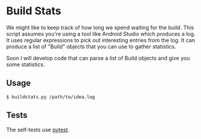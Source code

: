 Build Stats
===========

We might like to keep track of how long we spend waiting for the build. 
This script assumes you're using a tool like Android Studio which produces a log.
It uses regular expressions to pick out interesting entries from the log.
It can produce a list of "Build" objects that you can use to gather statistics.

Soon I will develop code that can parse a list of Build objects and give you some statistics.

Usage
-----

    $ buildstats.py /path/to/idea.log

Tests
-----
The self-tests use [pytest](https://docs.pytest.org/).